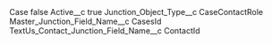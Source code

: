 <?xml version="1.0" encoding="UTF-8"?>
<CustomMetadata xmlns="http://soap.sforce.com/2006/04/metadata" xmlns:xsi="http://www.w3.org/2001/XMLSchema-instance" xmlns:xsd="http://www.w3.org/2001/XMLSchema">
    <label>Case</label>
    <protected>false</protected>
    <values>
        <field>Active__c</field>
        <value xsi:type="xsd:boolean">true</value>
    </values>
    <values>
        <field>Junction_Object_Type__c</field>
        <value xsi:type="xsd:string">CaseContactRole</value>
    </values>
    <values>
        <field>Master_Junction_Field_Name__c</field>
        <value xsi:type="xsd:string">CasesId</value>
    </values>
    <values>
        <field>TextUs_Contact_Junction_Field_Name__c</field>
        <value xsi:type="xsd:string">ContactId</value>
    </values>
</CustomMetadata>
